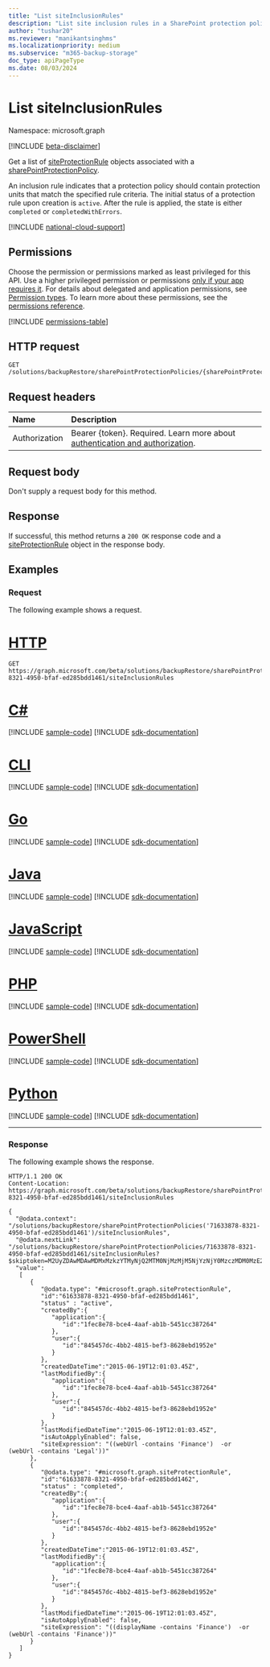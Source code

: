 ```yaml
---
title: "List siteInclusionRules"
description: "List site inclusion rules in a SharePoint protection policy."
author: "tushar20"
ms.reviewer: "manikantsinghms"
ms.localizationpriority: medium
ms.subservice: "m365-backup-storage"
doc_type: apiPageType
ms.date: 08/03/2024
---
```


# List siteInclusionRules

Namespace: microsoft.graph

[!INCLUDE [beta-disclaimer](../../includes/beta-disclaimer.md)]

Get a list of [siteProtectionRule](../resources/siteprotectionrule.md) objects associated with a [sharePointProtectionPolicy](../resources/sharepointprotectionpolicy.md).

An inclusion rule indicates that a protection policy should contain protection units that match the specified rule criteria. The initial status of a protection rule upon creation is `active`. After the rule is applied, the state is either `completed` or `completedWithErrors`.

[!INCLUDE [national-cloud-support](../../includes/global-only.md)]

## Permissions

Choose the permission or permissions marked as least privileged for this API. Use a higher privileged permission or permissions [only if your app requires it](/graph/permissions-overview#best-practices-for-using-microsoft-graph-permissions). For details about delegated and application permissions, see [Permission types](/graph/permissions-overview#permission-types). To learn more about these permissions, see the [permissions reference](/graph/permissions-reference).

<!-- { "blockType": "permissions", "name": "sharepointprotectionpolicy_list_siteinclusionrules" } -->
[!INCLUDE [permissions-table](../includes/permissions/sharepointprotectionpolicy-list-siteinclusionrules-permissions.md)]

## HTTP request

<!-- {
  "blockType": "ignored"
}
-->
``` http
GET /solutions/backupRestore/sharePointProtectionPolicies/{sharePointProtectionPolicyId}/siteInclusionRules
```

## Request headers

|Name|Description|
|:---|:---|
|Authorization|Bearer {token}. Required. Learn more about [authentication and authorization](/graph/auth/auth-concepts).|

## Request body

Don't supply a request body for this method.

## Response

If successful, this method returns a `200 OK` response code and a [siteProtectionRule](../resources/siteprotectionrule.md) object in the response body.

## Examples

### Request

The following example shows a request.
# [HTTP](#tab/http)
<!-- {
  "blockType": "request",
  "name": "sharepointprotectionpolicy_list_siteinclusionrules"
}
-->

``` http
GET https://graph.microsoft.com/beta/solutions/backupRestore/sharePointProtectionPolicies/71633878-8321-4950-bfaf-ed285bdd1461/siteInclusionRules
```

# [C#](#tab/csharp)
[!INCLUDE [sample-code](../includes/snippets/csharp/sharepointprotectionpolicy-list-siteinclusionrules-csharp-snippets.md)]
[!INCLUDE [sdk-documentation](../includes/snippets/snippets-sdk-documentation-link.md)]

# [CLI](#tab/cli)
[!INCLUDE [sample-code](../includes/snippets/cli/sharepointprotectionpolicy-list-siteinclusionrules-cli-snippets.md)]
[!INCLUDE [sdk-documentation](../includes/snippets/snippets-sdk-documentation-link.md)]

# [Go](#tab/go)
[!INCLUDE [sample-code](../includes/snippets/go/sharepointprotectionpolicy-list-siteinclusionrules-go-snippets.md)]
[!INCLUDE [sdk-documentation](../includes/snippets/snippets-sdk-documentation-link.md)]

# [Java](#tab/java)
[!INCLUDE [sample-code](../includes/snippets/java/sharepointprotectionpolicy-list-siteinclusionrules-java-snippets.md)]
[!INCLUDE [sdk-documentation](../includes/snippets/snippets-sdk-documentation-link.md)]

# [JavaScript](#tab/javascript)
[!INCLUDE [sample-code](../includes/snippets/javascript/sharepointprotectionpolicy-list-siteinclusionrules-javascript-snippets.md)]
[!INCLUDE [sdk-documentation](../includes/snippets/snippets-sdk-documentation-link.md)]

# [PHP](#tab/php)
[!INCLUDE [sample-code](../includes/snippets/php/sharepointprotectionpolicy-list-siteinclusionrules-php-snippets.md)]
[!INCLUDE [sdk-documentation](../includes/snippets/snippets-sdk-documentation-link.md)]

# [PowerShell](#tab/powershell)
[!INCLUDE [sample-code](../includes/snippets/powershell/sharepointprotectionpolicy-list-siteinclusionrules-powershell-snippets.md)]
[!INCLUDE [sdk-documentation](../includes/snippets/snippets-sdk-documentation-link.md)]

# [Python](#tab/python)
[!INCLUDE [sample-code](../includes/snippets/python/sharepointprotectionpolicy-list-siteinclusionrules-python-snippets.md)]
[!INCLUDE [sdk-documentation](../includes/snippets/snippets-sdk-documentation-link.md)]

---

### Response

The following example shows the response.
<!-- {
  "blockType": "response",
  "truncated": true,
  "@odata.type": "Collection(microsoft.graph.siteProtectionRule)"
}
-->
``` http
HTTP/1.1 200 OK
Content-Location: https://graph.microsoft.com/beta/solutions/backupRestore/sharePointProtectionPolicies/71633878-8321-4950-bfaf-ed285bdd1461/siteInclusionRules

{
  "@odata.context": "/solutions/backupRestore/sharePointProtectionPolicies('71633878-8321-4950-bfaf-ed285bdd1461')/siteInclusionRules",
  "@odata.nextLink": "/solutions/backupRestore/sharePointProtectionPolicies/71633878-8321-4950-bfaf-ed285bdd1461/siteInclusionRules?$skiptoken=M2UyZDAwMDAwMDMxMzkzYTMyNjQ2MTM0NjMzMjM5NjYzNjY0MzczMDM0MzE2NTYzNjEzNzMwNjIzNjMzMzg2MjM0MzM2NDM0MzUzNDMzMzc0MDc0Njg3MjY1NjE2NDJlNzYzMjAxZThmYjY4M2Y3ODAxMDAwMDg4NjA5ODdhNzgwMTAwMDB8MTYxNjk2NDUwOTgzMg%3d%3d",
  "value":
   [
      {
         "@odata.type": "#microsoft.graph.siteProtectionRule",
         "id":"61633878-8321-4950-bfaf-ed285bdd1461",
         "status" : "active",
         "createdBy":{
            "application":{
               "id":"1fec8e78-bce4-4aaf-ab1b-5451cc387264"
            },
            "user":{
               "id":"845457dc-4bb2-4815-bef3-8628ebd1952e"
            }
         },
         "createdDateTime":"2015-06-19T12:01:03.45Z",
         "lastModifiedBy":{
            "application":{
               "id":"1fec8e78-bce4-4aaf-ab1b-5451cc387264"
            },
            "user":{
               "id":"845457dc-4bb2-4815-bef3-8628ebd1952e"
            }
         },
         "lastModifiedDateTime":"2015-06-19T12:01:03.45Z",
         "isAutoApplyEnabled": false,
         "siteExpression": "((webUrl -contains 'Finance')  -or  (webUrl -contains 'Legal'))"
      },
      {
         "@odata.type": "#microsoft.graph.siteProtectionRule",
         "id":"61633878-8321-4950-bfaf-ed285bdd1462",
         "status" : "completed",
         "createdBy":{
            "application":{
               "id":"1fec8e78-bce4-4aaf-ab1b-5451cc387264"
            },
            "user":{
               "id":"845457dc-4bb2-4815-bef3-8628ebd1952e"
            }
         },
         "createdDateTime":"2015-06-19T12:01:03.45Z",
         "lastModifiedBy":{
            "application":{
               "id":"1fec8e78-bce4-4aaf-ab1b-5451cc387264"
            },
            "user":{
               "id":"845457dc-4bb2-4815-bef3-8628ebd1952e"
            }
         },
         "lastModifiedDateTime":"2015-06-19T12:01:03.45Z",
         "isAutoApplyEnabled": false,
         "siteExpression": "((displayName -contains 'Finance')  -or  (webUrl -contains 'Finance'))"
      }
   ]
}
```
